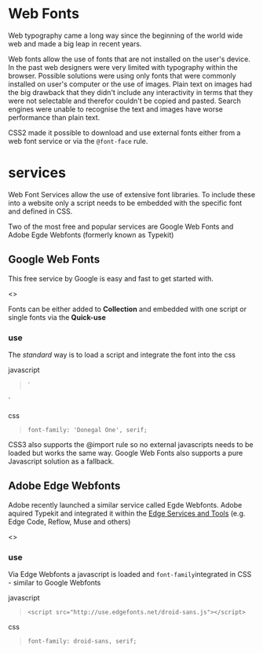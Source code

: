 # Web Fonts

Web typography came a long way since the beginning of the world wide web and made a big leap in recent years.

Web fonts allow the use of fonts that are not installed on the user's device. 
In the past web designers were very limited with typography within the browser. Possible solutions were using only fonts that were commonly installed on user's computer or the use of images. 
Plain text on images had the big drawback that they didn't include any interactivity in terms that they were not selectable and therefor couldn't be copied and pasted. Search engines were unable to recognise the text and images have worse performance than plain text.

CSS2 made it possible to download and use external fonts either from a web font service or via the `@font-face` rule.


# services
Web Font Services allow the use of extensive font libraries.
To include these into a website only a script needs to be embedded with the specific font and defined in CSS.

Two of the most free and popular services are Google Web Fonts and Adobe Egde Webfonts (formerly known as Typekit)

## Google Web Fonts
This free service by Google is easy and fast to get started with.

<<image>>

Fonts can be either added to **Collection** and embedded with one script or single fonts via the **Quick-use**

### use

The *standard* way is to load a script  and integrate the font into the css

javascript
>`
<head>
	<link href='http://fonts.googleapis.com/css?family=Donegal+One' rel='stylesheet' type='text/css'>
</head>
`

css
>`font-family: 'Donegal One', serif;`

CSS3 also supports the @import rule so no external javascripts needs to be loaded but works the same way. 
Google Web Fonts also supports a pure Javascript solution as a fallback.



## Adobe Edge Webfonts
Adobe recently launched a similar service called Egde Webfonts. Adobe aquired Typekit and integrated it within the [Edge Services and Tools](http://html.adobe.com/edge/) (e.g. Edge Code, Reflow, Muse and others)

<<image>>

### use

Via Edge Webfonts a javascript is loaded and `font-family`integrated in CSS - similar to Google Webfonts

javascript
>`<script src="http://use.edgefonts.net/droid-sans.js"></script>`

css
>`font-family: droid-sans, serif;`